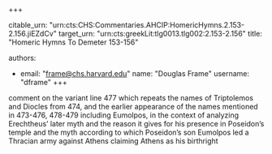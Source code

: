 +++


citable_urn: "urn:cts:CHS:Commentaries.AHCIP:HomericHymns.2.153-2.156.jiEZdCv"
target_urn: "urn:cts:greekLit:tlg0013.tlg002:2.153-2.156"
title: "Homeric Hymns To Demeter 153-156"

authors:
- email: "frame@chs.harvard.edu"
  name: "Douglas Frame"
  username: "dframe"
+++

<p>comment on the variant line 477 which repeats the names of Triptolemos and Diocles from 474, and the earlier appearance of the names mentioned in 473-476, 478-479 including Eumolpos, in the context of analyzing Erechtheus’ later myth and the reason it gives for his presence in Poseidon’s temple and the myth according to which Poseidon’s son Eumolpos led a Thracian army against Athens claiming Athens as his birthright</p>
